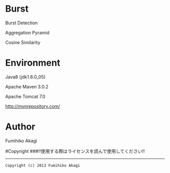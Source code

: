 # Burst
Burst Detection

Aggregation Pyramid

Cosine Similarity

# Environment
Java8 (jdk1.8.0_05)

Apache Maven 3.0.2

Apache Tomcat 7.0

http://mvnrepository.com/

# Author
Fumihiko Akagi

#Copyright
###!!使用する際はライセンスを読んで使用してください!!
 
 ***
 
    Copyright (c) 2013 Fumihiko Akagi
